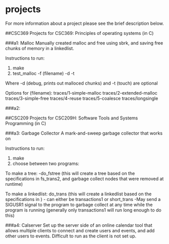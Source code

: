 # projects
For more information about a project please see the brief description below.

##CSC369
Projects for CSC369: Principles of operating systems (in C)

###a1: Malloc
Manually created malloc and free using sbrk, and saving free chunks of memory in a linkedlist. 

Instructions to run:
1. make
2. test_malloc -f (filename) -d -t

Where -d (debug, prints out malloced chunks) and -t (touch) are optional 
  
Options for (filename):
traces/1-simple-malloc
traces/2-extended-malloc
traces/3-simple-free
traces/4-reuse
traces/5-coalesce
traces/longsingle
    
###a2: 

##CSC209
Projects for CSC209H: Software Tools and Systems Programming (in C)

###a3: Garbage Collector
A mark-and-sweep garbage collector that works on

Instructions to run:
1. make
2. choose between two programs:
  
  To make a tree:
  -do_fstree (this will create a tree based on the specifications in fs_trans2, and garbage collect nodes that were         removed at runtime)

  To make a linkedlist:
    do_trans <filename>  (this will create a linkedlist based on the specifications in <filename>)
    -<filename> can either be transactions1 or short_trans
    -May send a SIGUSR1 signal to the program to garbage collect at any time while the program is running (generally only      transactions1 will run long enough to do this)

###a4: Calserver
Set up the server side of an online calendar tool that allows multiple clients to connect and create users and events, and add other users to events. 
Difficult to run as the client is not set up.
